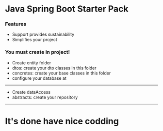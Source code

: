 # Java Spring Boot Starter Pack

### Features
- Support provides sustainability
- Simplifies your project
### You must create in project!
- Create entity folder 
 - dtos: create your dto classes in this folder
 - concretes: create your base classes in this folder 
- configure your database at 
------------

- Create dataAccess
 - abstracts: create your repository
 
 

------------

# It's done have nice codding
